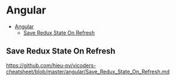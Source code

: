# Angular

- [Angular](#angular)
  - [Save Redux State On Refresh](#save-redux-state-on-refresh)
## Save Redux State On Refresh 
https://github.com/hieu-pv/vicoders-cheatsheet/blob/master/angular/Save_Redux_State_On_Refresh.md 